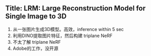 ## Title: LRM: Large Reconstruction Model for Single Image to 3D
1. 从一张图片生成3D模型。高效，inference within 5 sec
2. 利用DINO提取图片特征，然后构建 triplane NeRF
3. 不太了解 triplane NeRF
4. Adobe的工作，没开源